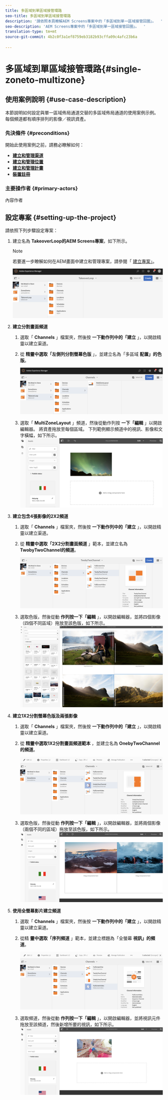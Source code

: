 ```yaml
---
title: 多區域到單區域接管環路
seo-title: 多區域到單區域接管環路
description: '請依照本頁瞭解AEM Screens專案中的「多區域到單一區域接管回圈」。  '
seo-description: 'AEM Screens專案中的「多區域到單一區域接管回圈」。  '
translation-type: tm+mt
source-git-commit: 4b2c0f3a1ef8759eb3182b93cffa09c4afc23b6a

---
```



# 多區域到單區域接管環路{#single-zoneto-multizone}

## 使用案例說明 {#use-case-description}

本節說明如何設定與單一區域佈局通道交替的多區域佈局通道的使用案例示例。 每個頻道都有順序排列的影像／視訊資產。

### 先決條件 {#preconditions}

開始此使用案例之前，請務必瞭解如何：

* **[建立和管理渠道](/help/screens/managing-channels.md)**
* **[建立和管理位置](/help/screens/managing-locations.md)**
* **[建立和管理計畫](/help/screens/managing-schedules.md)**
* **[裝置註冊](/help/screens/device-registration.md)**

### 主要操作者 {#primary-actors}

內容作者

## 設定專案 {#setting-up-the-project}

請依照下列步驟設定專案：

1. 建立名為 **TakeoverLoop的AEM Screens專案**，如下所示。

   >[!NOTE]
   >
   >若要進一步瞭解如何在AEM畫面中建立和管理專案，請參閱「 [建立專案」](/help/screens/creating-a-screens-project.md)。

   ![](assets/takeover-loop1.png)

1. **建立分割畫面頻道**

   1. 選取「 **Channels** 」檔案夾，然後按 **一下動作列中的「建立** 」，以開啟精靈以建立渠道。
   1. 從 **精靈中選取「左側列分割螢幕色版** 」，並建立名為「多區域 **配置」的色版**。

      ![](assets/takeover-loop2.png)

   1. 選取「 **MultiZoneLayout** 」頻道，然後從動作列按 **一下「編輯** 」以開啟編輯器。 將資產拖放至每個區域。 下列範例顯示頻道中的視訊、影像和文字橫幅，如下所示。
      ![screen_shot_2019-02-21at35932pm](assets/SZtoMZ3.png)

1. **建立包含4張影像的2X2頻道**

   1. 選取「 **Channels** 」檔案夾，然後按 **一下動作列中的「建立** 」，以開啟精靈以建立渠道。

   1. 從 **精靈中選取「2X2分割畫面頻道** 」範本，並建立名為 **TwobyTwoChannel的頻道**。

      ![screen_shot_2019-02-21at35932pm](assets/SZtoMZ4.png)
   1. 選取色版，然後從動 **作列按一下「編輯** 」，以開啟編輯器，並將四個影像（四個不同區域）拖放至該色版，如下所示。
      ![screen_shot_2019-02-21at35932pm](assets/SZtoMZ5.png)

1. **建立1X2分割螢幕色版及兩張影像**

   1. 選取「 **Channels** 」檔案夾，然後按 **一下動作列中的「建立** 」，以開啟精靈以建立渠道。

   1. 從 **精靈中選取1X2分割畫面頻道範本** ，並建立名為 **OnebyTwoChannel的頻道**。

      ![screen_shot_2019-02-21at35932pm](assets/SZtoMZ6.png)
   1. 選取色版，然後從動 **作列按一下「編輯** 」，以開啟編輯器，並將兩個影像（兩個不同的區域）拖放至該色版，如下所示。
      ![screen_shot_2019-02-21at35932pm](assets/SZtoMZ7.png)

1. **使用全螢幕影片建立頻道**

   1. 選取「 **Channels** 」檔案夾，然後按 **一下動作列中的「建立** 」，以開啟精靈以建立渠道。

   1. 從精 **靈中選取「序列頻道** 」範本，並建立標題為「全螢幕 **視訊」的頻道**。

      ![screen_shot_2019-02-21at35932pm](assets/SZtoMZ8.png)
   1. 選取頻道，然後從動 **作列按一下「編輯** 」，以開啟編輯器，並將視訊元件拖放至該頻道，然後新增所要的視訊，如下所示。
      ![screen_shot_2019-02-21at35932pm](assets/SZtoMZ9.png)